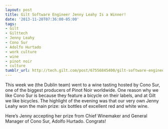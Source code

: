 ```yaml
---
layout: post
title: Gilt Software Engineer Jenny Leahy Is a Winner!
date: '2013-11-20T07:36:00-05:00'
tags:
- Gilt
- Gilttech
- Jenny Leahy
- Cono Sur
- Adolfo Hurtado
- work culture
- wine
- pinot noir
- culture
tumblr_url: http://tech.gilt.com/post/67556845400/gilt-software-engineer-jenny-leahy-is-a-winner
---
```

This week we (the Dublin team) went to a wine tasting hosted by Cono Sur, one of the biggest producers of Pinot Noir worldwide. One reason why we like Cono Sur is because they feature a bicycle on their labels, and at Gilt we like bicycles.
The highlight of the evening was that our very own Jenny Leahy won the main prize: six bottles of excellent red and white wine.

Here’s Jenny accepting her prize from Chief Winemaker and General Manager of Cono Sur, Adolfo Hurtado. Congrats!
